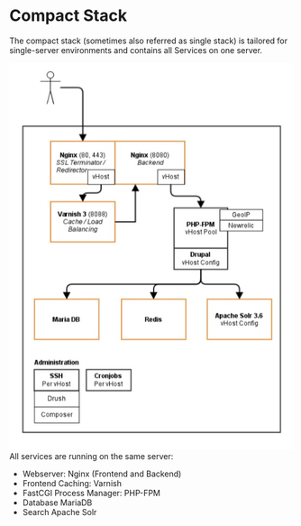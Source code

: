 # Compact Stack

The compact stack (sometimes also referred as single stack) is tailored for single-server environments and contains all Services on one server.

![Schematic overview compact stack](compact.jpg)
All services are running on the same server:

* Webserver: Nginx (Frontend and Backend)
* Frontend Caching: Varnish  
* FastCGI Process Manager: PHP-FPM
* Database MariaDB
* Search Apache Solr
